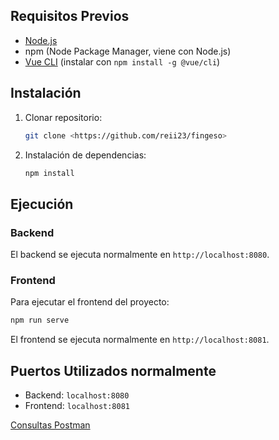 ## Requisitos Previos

- [Node.js](https://nodejs.org/)
- npm (Node Package Manager, viene con Node.js)
- [Vue CLI](https://cli.vuejs.org/) (instalar con `npm install -g @vue/cli`)

## Instalación

1. Clonar repositorio:
   ```bash
   git clone <https://github.com/reii23/fingeso>
   ```

2. Instalación de dependencias:
   ```bash
   npm install
   ```

## Ejecución

### Backend

El backend se ejecuta normalmente en `http://localhost:8080`.

### Frontend

Para ejecutar el frontend del proyecto:

```bash
npm run serve
```

El frontend se ejecuta normalmente en `http://localhost:8081`.


## Puertos Utilizados normalmente

- Backend: `localhost:8080`
- Frontend: `localhost:8081`

[Consultas Postman](https://documenter.getpostman.com/view/28812543/2sA3kd9HRZ)

